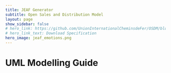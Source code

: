 ```yaml
---
title: JEAF Generator
subtitle: Open Sales and Distribution Model
layout: page
show_sidebar: false
# hero_link: https://github.com/UnionInternationalCheminsdeFer/OSDM/blob/master/specification/v2.0.0/IRS-90918-10-v2.0.0.pdf
# hero_link_text: Download Specification
hero_image: jeaf_emotions.png
---
```

# UML Modelling Guide

